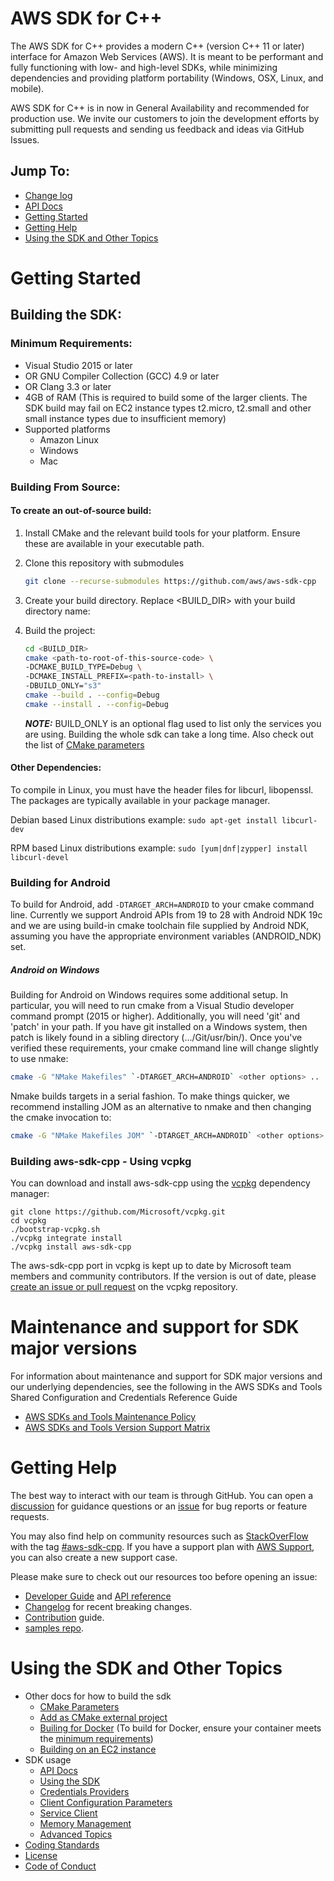# AWS SDK for C++
The AWS SDK for C++ provides a modern C++ (version C++ 11 or later) interface for Amazon Web Services (AWS). It is meant to be performant and fully functioning with low- and high-level SDKs, while minimizing dependencies and providing platform portability (Windows, OSX, Linux, and mobile).

AWS SDK for C++ is in now in General Availability and recommended for production use. We invite our customers to join
the development efforts by submitting pull requests and sending us feedback and ideas via GitHub Issues.

## __Jump To:__
* [Change log](https://github.com/aws/aws-sdk-cpp/tags)
* [API Docs](https://sdk.amazonaws.com/cpp/api/LATEST/index.html)
* [Getting Started](#getting-started)
* [Getting Help](#getting-help)
* [Using the SDK and Other Topics](#using-the-sdk-and-other-topics)

# Getting Started

## Building the SDK:

### Minimum Requirements:
* Visual Studio 2015 or later
* OR GNU Compiler Collection (GCC) 4.9 or later
* OR Clang 3.3 or later
* 4GB of RAM (This is required to build some of the larger clients. The SDK build may fail on EC2 instance types t2.micro, t2.small and other small instance types due to insufficient memory)
* Supported platforms
  * Amazon Linux
  * Windows
  * Mac

### Building From Source:

#### To create an **out-of-source build**:
1. Install CMake and the relevant build tools for your platform. Ensure these are available in your executable path.
2. Clone this repository with submodules

    ```sh
    git clone --recurse-submodules https://github.com/aws/aws-sdk-cpp
    ```

3. Create your build directory. Replace <BUILD_DIR> with your build directory name:
4. Build the project:

    ```sh
   cd <BUILD_DIR>
   cmake <path-to-root-of-this-source-code> \
    -DCMAKE_BUILD_TYPE=Debug \
    -DCMAKE_INSTALL_PREFIX=<path-to-install> \
    -DBUILD_ONLY="s3"
   cmake --build . --config=Debug
   cmake --install . --config=Debug
   ```

   **_NOTE:_** BUILD_ONLY is an optional flag used to list only the services you are using. Building the whole sdk can take a long time. Also check out the list of [CMake parameters](./docs/CMake_Parameters.md)

#### Other Dependencies:
To compile in Linux, you must have the header files for libcurl, libopenssl. The packages are typically available in your package manager.

Debian based Linux distributions example:
   `sudo apt-get install libcurl-dev`

RPM based Linux distributions example:
   `sudo [yum|dnf|zypper] install libcurl-devel`

### Building for Android
To build for Android, add `-DTARGET_ARCH=ANDROID` to your cmake command line. Currently we support Android APIs from 19 to 28 with Android NDK 19c and we are using build-in cmake toolchain file supplied by Android NDK, assuming you have the appropriate environment variables (ANDROID_NDK) set.

##### Android on Windows
Building for Android on Windows requires some additional setup.  In particular, you will need to run cmake from a Visual Studio developer command prompt (2015 or higher). Additionally, you will need 'git' and 'patch' in your path.  If you have git installed on a Windows system, then patch is likely found in a sibling directory (.../Git/usr/bin/). Once you've verified these requirements, your cmake command line will change slightly to use nmake:

   ```sh
   cmake -G "NMake Makefiles" `-DTARGET_ARCH=ANDROID` <other options> ..
   ```

Nmake builds targets in a serial fashion.  To make things quicker, we recommend installing JOM as an alternative to nmake and then changing the cmake invocation to:

   ```sh
   cmake -G "NMake Makefiles JOM" `-DTARGET_ARCH=ANDROID` <other options> ..
   ```

### Building aws-sdk-cpp - Using vcpkg

You can download and install aws-sdk-cpp using the [vcpkg](https://github.com/Microsoft/vcpkg) dependency manager:

    git clone https://github.com/Microsoft/vcpkg.git
    cd vcpkg
    ./bootstrap-vcpkg.sh
    ./vcpkg integrate install
    ./vcpkg install aws-sdk-cpp

The aws-sdk-cpp port in vcpkg is kept up to date by Microsoft team members and community contributors. If the version is out of date, please [create an issue or pull request](https://github.com/Microsoft/vcpkg) on the vcpkg repository.

# Maintenance and support for SDK major versions

For information about maintenance and support for SDK major versions and our underlying dependencies, see the following in the AWS SDKs and Tools Shared Configuration and Credentials Reference Guide

* [AWS SDKs and Tools Maintenance Policy](https://docs.aws.amazon.com/credref/latest/refdocs/maint-policy.html)
* [AWS SDKs and Tools Version Support Matrix](https://docs.aws.amazon.com/credref/latest/refdocs/version-support-matrix.html)


# Getting Help

The best way to interact with our team is through GitHub. You can open a [discussion](https://github.com/aws/aws-sdk-cpp/discussions/new/choose) for guidance questions or an [issue](https://github.com/aws/aws-sdk-cpp/issues/new/choose) for bug reports or feature requests.

You may also find help on community resources such as [StackOverFlow](https://stackoverflow.com/) with the tag [#aws-sdk-cpp](https://stackoverflow.com/questions/tagged/aws-sdk-cpp). If you have a support plan with [AWS Support](https://aws.amazon.com/premiumsupport/), you can also create a new support case.

Please make sure to check out our resources too before opening an issue:
* [Developer Guide](https://docs.aws.amazon.com/sdk-for-cpp/v1/developer-guide/welcome.html) and [API reference](http://sdk.amazonaws.com/cpp/api/LATEST/index.html)
* [Changelog](./CHANGELOG.md) for recent breaking changes.
* [Contribution](./CONTRIBUTING.md) guide.
* [samples repo](https://github.com/awsdocs/aws-doc-sdk-examples/tree/master/cpp).


# Using the SDK and Other Topics
* Other docs for how to build the sdk
  * [CMake Parameters](./docs/CMake_Parameters.md)
  * [Add as CMake external project](./docs/CMake_External_Project.md)
  * [Builing for Docker](https://github.com/aws/aws-sdk-cpp/tree/master/CI/docker-file) (To build for Docker, ensure your container meets the [minimum requirements](#minimum-requirements))
  * [Building on an EC2 instance](https://github.com/aws/aws-sdk-cpp/wiki/Building-the-SDK-from-source-on-EC2)
* SDK usage
  * [API Docs](https://sdk.amazonaws.com/cpp/api/LATEST/index.html)
  * [Using the SDK](./docs/SDK_usage_guide.md)
  * [Credentials Providers](./docs/Credentials_Providers.md)
  * [Client Configuration Parameters](./docs/ClientConfiguration_Parameters.md)
  * [Service Client](./docs/Service_Client.md)
  * [Memory Management](./docs/Memory_Management.md)
  * [Advanced Topics](./docs/Advanced_topics.md)
* [Coding Standards](./docs/CODING_STANDARDS.md)
* [License](./LICENSE)
* [Code of Conduct](./CODE_OF_CONDUCT.md)
